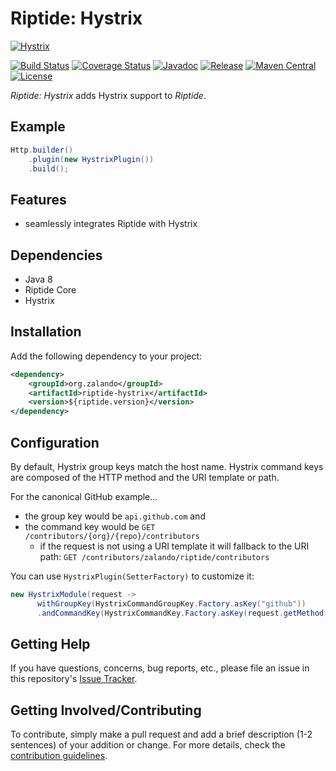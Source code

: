 # Riptide: Hystrix

[![Hystrix](https://netflix.github.com/Hystrix/images/hystrix-logo-tagline-850.png)](https://github.com/Netflix/Hystrix)

[![Build Status](https://img.shields.io/travis/zalando/riptide/master.svg)](https://travis-ci.org/zalando/riptide)
[![Coverage Status](https://img.shields.io/coveralls/zalando/riptide/master.svg)](https://coveralls.io/r/zalando/riptide)
[![Javadoc](https://javadoc-emblem.rhcloud.com/doc/org.zalando/riptide-hystrix/badge.svg)](http://www.javadoc.io/doc/org.zalando/riptide-hystrix)
[![Release](https://img.shields.io/github/release/zalando/riptide.svg)](https://github.com/zalando/riptide/releases)
[![Maven Central](https://img.shields.io/maven-central/v/org.zalando/riptide-hystrix.svg)](https://maven-badges.herokuapp.com/maven-central/org.zalando/riptide-hystrix)
[![License](https://img.shields.io/badge/license-MIT-blue.svg)](https://raw.githubusercontent.com/zalando/riptide/master/LICENSE)

*Riptide: Hystrix* adds Hystrix support to *Riptide*.

## Example

```java
Http.builder()
    .plugin(new HystrixPlugin())
    .build();
```

## Features

-  seamlessly integrates Riptide with Hystrix

## Dependencies

- Java 8
- Riptide Core
- Hystrix

## Installation

Add the following dependency to your project:

```xml
<dependency>
    <groupId>org.zalando</groupId>
    <artifactId>riptide-hystrix</artifactId>
    <version>${riptide.version}</version>
</dependency>
```

## Configuration

By default, Hystrix group keys match the host name. Hystrix command keys are composed of the HTTP method and the
URI template or path.

For the canonical GitHub example...

- the group key would be `api.github.com` and
- the command key would be `GET /contributors/{org}/{repo}/contributors`
  - if the request is not using a URI template it will fallback to the URI path:
    `GET /contributors/zalando/riptide/contributors`

You can use `HystrixPlugin(SetterFactory)` to customize it:

```java
new HystrixModule(request ->
      withGroupKey(HystrixCommandGroupKey.Factory.asKey("github"))
      .andCommandKey(HystrixCommandKey.Factory.asKey(request.getMethod())))
```

## Getting Help

If you have questions, concerns, bug reports, etc., please file an issue in this repository's [Issue Tracker](../../../../issues).

## Getting Involved/Contributing

To contribute, simply make a pull request and add a brief description (1-2 sentences) of your addition or change. For
more details, check the [contribution guidelines](../CONTRIBUTING.md).
